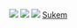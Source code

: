 <img src="screenshot.png">
<img src="screenshot-sukem.netlify.com-2019.01.24-11-02-12.png">
<img src="screenshot-sukem.netlify.com-2019.01.24-11-03-36.png">
<a href="https://sukem.netlify.com/">Sukem</a>
